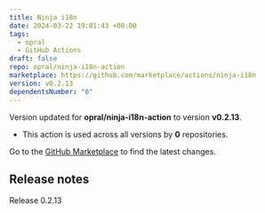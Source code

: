 ```yaml
---
title: Ninja i18n
date: 2024-03-22 19:01:43 +00:00
tags:
  - opral
  - GitHub Actions
draft: false
repo: opral/ninja-i18n-action
marketplace: https://github.com/marketplace/actions/ninja-i18n
version: v0.2.13
dependentsNumber: "0"
---
```



Version updated for **opral/ninja-i18n-action** to version **v0.2.13**.
- This action is used across all versions by **0** repositories.

Go to the [GitHub Marketplace](https://github.com/marketplace/actions/ninja-i18n) to find the latest changes.

## Release notes

Release 0.2.13

